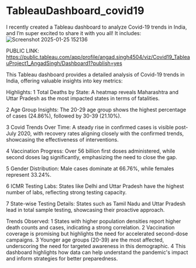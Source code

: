 # TableauDashboard_covid19
I recently created a Tableau dashboard to analyze Covid-19 trends in India, and I’m super excited to share it with you all! It includes:
![Screenshot 2025-01-25 152136](https://github.com/user-attachments/assets/d7fabcb2-c5d6-467b-a9b6-3d5473d5c223)


PUBLIC LINK:
https://public.tableau.com/app/profile/angad.singh4504/viz/Covid19_TableauProject1_AngadSingh/Dashboard1?publish=yes

This Tableau dashboard provides a detailed analysis of Covid-19 trends in India, offering valuable insights into key metrics:

Highlights:
1 Total Deaths by State: A heatmap reveals Maharashtra and Uttar Pradesh as the most impacted states in terms of fatalities.

2 Age Group Insights: The 20-29 age group shows the highest percentage of cases (24.86%), followed by 30-39 (21.10%).

3 Covid Trends Over Time: A steady rise in confirmed cases is visible post-July 2020, with recovery rates aligning closely with the confirmed trends, showcasing the effectiveness of interventions.

4 Vaccination Progress: Over 56 billion first doses administered, while second doses lag significantly, emphasizing the need to close the gap.

5 Gender Distribution: Male cases dominate at 66.76%, while females represent 33.24%.

6 ICMR Testing Labs: States like Delhi and Uttar Pradesh have the highest number of labs, reflecting strong testing capacity.

7 State-wise Testing Details: States such as Tamil Nadu and Uttar Pradesh lead in total sample testing, showcasing their proactive approach.


Trends Observed:
1 States with higher population densities report higher death counts and cases, indicating a strong correlation.
2 Vaccination coverage is promising but highlights the need for accelerated second-dose campaigns.
3 Younger age groups (20-39) are the most affected, underscoring the need for targeted awareness in this demographic.
4 This dashboard highlights how data can help understand the pandemic's impact and inform strategies for better preparedness.
